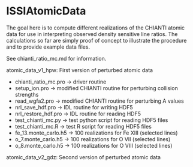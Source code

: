 # ISSIAtomicData

The goal here is to compute different realizations of the CHIANTI atomic data for use in
interpreting observed density sensitive line ratios. The calculations so far are simply proof of
concept to illustrate the procedure and to provide example data files.

See chianti_ratio_mc.md for information.

atomic_data_v1_hpw: First version of perturbed atomic data

* chianti_ratio_mc.pro -> driver routine
* setup_ion.pro -> modified CHIANTI routine for perturbing collision strengths
* read_wgfa2.pro -> modified CHIANTI routine for perturbing A values
* nrl_save_hdf.pro -> IDL routine for writing HDF5
* nrl_restore_hdf.pro -> IDL routine for reading HDF5
* test_chianti_mc.py -> test python script for reading HDF5 files
* test_chianti_mc.R -> test R script for reading HDF5 files
* fe_13.monte_carlo.h5 -> 100 realizations for Fe XIII (selected lines)
* o_7.monte_carlo.h5 -> 100 realizations for O VII (selected lines)
* o_8.monte_carlo.h5 -> 100 realizations for O VIII (selected lines)

atomic_data_v2_gdz: Second version of perturbed atomic data
